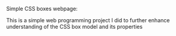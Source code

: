 Simple CSS boxes webpage:

This is a simple web programming project I did to further enhance understanding of the CSS box model and its properties